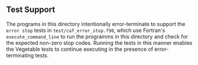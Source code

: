 Test Support
------------
The programs in this directory intentionally error-terminate to support the `error stop` tests in `test/caf_error_stop.f90`, which use Fortran's `execute_command_line` to run the programms in this directory and check for the expected non-zero stop codes.  Running the tests in this manner enables the Vegetable tests to continue executing in the presence of error-terminating tests.

